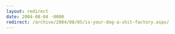 ```yaml
---
layout: redirect
date: 2004-08-04 -0800
redirect: /archive/2004/08/05/is-your-dog-a-shit-factory.aspx/
---
```

